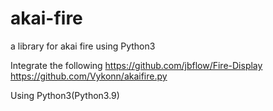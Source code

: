 # akai-fire
a library for akai fire using Python3

Integrate the following
 https://github.com/jbflow/Fire-Display
 https://github.com/Vykonn/akaifire.py

Using Python3(Python3.9)

